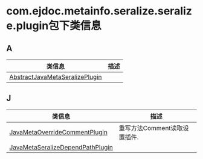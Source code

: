 
# com.ejdoc.metainfo.seralize.seralize.plugin包下类信息




## A  
|   类信息  |    描述   |  
| ---- | ---- |  
|[AbstractJavaMetaSeralizePlugin](metaInfoSeralize/com/ejdoc/metainfo/seralize/seralize/plugin/AbstractJavaMetaSeralizePlugin.md)||

## J  
|   类信息  |    描述   |  
| ---- | ---- |  
|[JavaMetaOverrideCommentPlugin](metaInfoSeralize/com/ejdoc/metainfo/seralize/seralize/plugin/JavaMetaOverrideCommentPlugin.md)|重写方法Comment读取设置插件.|
|[JavaMetaSeralizeDependPathPlugin](metaInfoSeralize/com/ejdoc/metainfo/seralize/seralize/plugin/JavaMetaSeralizeDependPathPlugin.md)||


